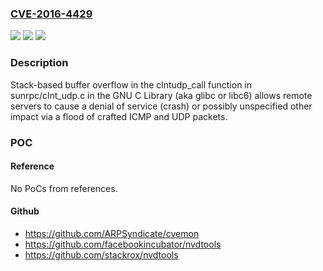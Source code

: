 ### [CVE-2016-4429](https://cve.mitre.org/cgi-bin/cvename.cgi?name=CVE-2016-4429)
![](https://img.shields.io/static/v1?label=Product&message=n%2Fa&color=blue)
![](https://img.shields.io/static/v1?label=Version&message=n%2Fa&color=blue)
![](https://img.shields.io/static/v1?label=Vulnerability&message=n%2Fa&color=brighgreen)

### Description

Stack-based buffer overflow in the clntudp_call function in sunrpc/clnt_udp.c in the GNU C Library (aka glibc or libc6) allows remote servers to cause a denial of service (crash) or possibly unspecified other impact via a flood of crafted ICMP and UDP packets.

### POC

#### Reference
No PoCs from references.

#### Github
- https://github.com/ARPSyndicate/cvemon
- https://github.com/facebookincubator/nvdtools
- https://github.com/stackrox/nvdtools

